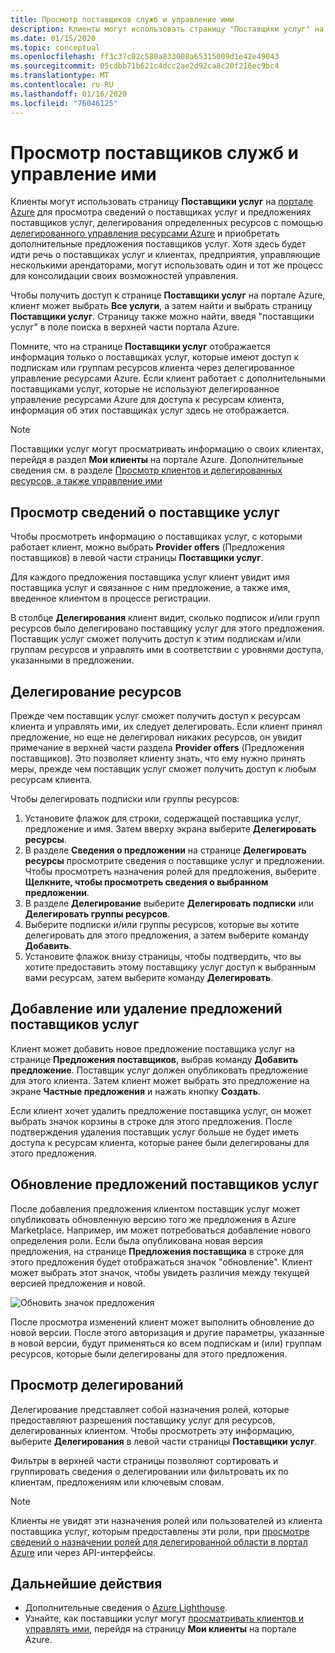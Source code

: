 ```yaml
---
title: Просмотр поставщиков служб и управление ими
description: Клиенты могут использовать страницу "Поставщики услуг" на портале Azure для просмотра сведений о поставщиках услуг, предложениях поставщиков услуг и делегированных ресурсах.
ms.date: 01/15/2020
ms.topic: conceptual
ms.openlocfilehash: ff3c37c02c580a833008a65315009d1e42e49043
ms.sourcegitcommit: 05cdbb71b621c4dcc2ae2d92ca8c20f216ec9bc4
ms.translationtype: MT
ms.contentlocale: ru-RU
ms.lasthandoff: 01/16/2020
ms.locfileid: "76046125"
---
```

# <a name="view-and-manage-service-providers"></a>Просмотр поставщиков служб и управление ими

Клиенты могут использовать страницу **Поставщики услуг** на [портале Azure](https://portal.azure.com) для просмотра сведений о поставщиках услуг и предложениях поставщиков услуг, делегирования определенных ресурсов с помощью [делегированного управления ресурсами Azure](../concepts/azure-delegated-resource-management.md) и приобретать дополнительные предложения поставщиков услуг. Хотя здесь будет идти речь о поставщиках услуг и клиентах, предприятия, управляющие несколькими арендаторами, могут использовать один и тот же процесс для консолидации своих возможностей управления.

Чтобы получить доступ к странице **Поставщики услуг** на портале Azure, клиент может выбрать **Все услуги**, а затем найти и выбрать страницу **Поставщики услуг**. Страницу также можно найти, введя "поставщики услуг" в поле поиска в верхней части портала Azure.

Помните, что на странице **Поставщики услуг** отображается информация только о поставщиках услуг, которые имеют доступ к подпискам или группам ресурсов клиента через делегированное управление ресурсами Azure. Если клиент работает с дополнительными поставщиками услуг, которые не используют делегированное управление ресурсами Azure для доступа к ресурсам клиента, информация об этих поставщиках услуг здесь не отображается.

> [!NOTE]
> Поставщики услуг могут просматривать информацию о своих клиентах, перейдя в раздел **Мои клиенты** на портале Azure. Дополнительные сведения см. в разделе [Просмотр клиентов и делегированных ресурсов, а также управление ими](view-manage-customers.md)

## <a name="view-service-provider-details"></a>Просмотр сведений о поставщике услуг

Чтобы просмотреть информацию о поставщиках услуг, с которыми работает клиент, можно выбрать **Provider offers** (Предложения поставщиков) в левой части страницы **Поставщики услуг**.

Для каждого предложения поставщика услуг клиент увидит имя поставщика услуг и связанное с ним предложение, а также имя, введенное клиентом в процессе регистрации.

В столбце **Делегирования** клиент видит, сколько подписок и/или групп ресурсов было делегировано поставщику услуг для этого предложения. Поставщик услуг сможет получить доступ к этим подпискам и/или группам ресурсов и управлять ими в соответствии с уровнями доступа, указанными в предложении.

## <a name="delegate-resources"></a>Делегирование ресурсов

Прежде чем поставщик услуг сможет получить доступ к ресурсам клиента и управлять ими, их следует делегировать. Если клиент принял предложение, но еще не делегировал никаких ресурсов, он увидит примечание в верхней части раздела **Provider offers** (Предложения поставщиков). Это позволяет клиенту знать, что ему нужно принять меры, прежде чем поставщик услуг сможет получить доступ к любым ресурсам клиента.

Чтобы делегировать подписки или группы ресурсов:

1. Установите флажок для строки, содержащей поставщика услуг, предложение и имя. Затем вверху экрана выберите **Делегировать ресурсы**.
1. В разделе **Сведения о предложении** на странице **Делегировать ресурсы** просмотрите сведения о поставщике услуг и предложении. Чтобы просмотреть назначения ролей для предложения, выберите **Щелкните, чтобы просмотреть сведения о выбранном предложении**.
1. В разделе **Делегирование** выберите **Делегировать подписки** или **Делегировать группы ресурсов**.
1. Выберите подписки и/или группы ресурсов, которые вы хотите делегировать для этого предложения, а затем выберите команду **Добавить**.
1. Установите флажок внизу страницы, чтобы подтвердить, что вы хотите предоставить этому поставщику услуг доступ к выбранным вами ресурсам, затем выберите команду **Делегировать**.

## <a name="add-or-remove-service-provider-offers"></a>Добавление или удаление предложений поставщиков услуг

Клиент может добавить новое предложение поставщика услуг на странице **Предложения поставщиков**, выбрав команду **Добавить предложение**. Поставщик услуг должен опубликовать предложение для этого клиента. Затем клиент может выбрать это предложение на экране **Частные предложения** и нажать кнопку **Создать**.

Если клиент хочет удалить предложение поставщика услуг, он может выбрать значок корзины в строке для этого предложения. После подтверждения удаления поставщик услуг больше не будет иметь доступа к ресурсам клиента, которые ранее были делегированы для этого предложения.

## <a name="update-service-provider-offers"></a>Обновление предложений поставщиков услуг

После добавления предложения клиентом поставщик услуг может опубликовать обновленную версию того же предложения в Azure Marketplace. Например, им может потребоваться добавление нового определения роли. Если была опубликована новая версия предложения, на странице **Предложения поставщика** в строке для этого предложения будет отображаться значок "обновление". Клиент может выбрать этот значок, чтобы увидеть различия между текущей версией предложения и новой.

 ![Обновить значок предложения](../media/update-offer.jpg)

После просмотра изменений клиент может выполнить обновление до новой версии. После этого авторизация и другие параметры, указанные в новой версии, будут применяться ко всем подпискам и (или) группам ресурсов, которые были делегированы для этого предложения.

## <a name="view-delegations"></a>Просмотр делегирований

Делегирование представляет собой назначения ролей, которые предоставляют разрешения поставщику услуг для ресурсов, делегированных клиентом. Чтобы просмотреть эту информацию, выберите **Делегирования** в левой части страницы **Поставщики услуг**.

Фильтры в верхней части страницы позволяют сортировать и группировать сведения о делегировании или фильтровать их по клиентам, предложениям или ключевым словам.

> [!NOTE]
> Клиенты не увидят эти назначения ролей или пользователей из клиента поставщика услуг, которым предоставлены эти роли, при [просмотре сведений о назначении ролей для делегированной области в портал Azure](../../role-based-access-control/role-assignments-list-portal.md#list-role-assignments-at-a-scope) или через API-интерфейсы.

## <a name="next-steps"></a>Дальнейшие действия

- Дополнительные сведения о [Azure Lighthouse](../overview.md).
- Узнайте, как поставщики услуг могут [просматривать клиентов и управлять ими](view-manage-customers.md), перейдя на страницу **Мои клиенты** на портале Azure.